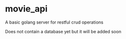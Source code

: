 # movie_api
A basic golang server for restful crud operations

Does not contain a database yet but it will be added soon